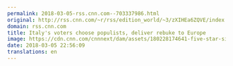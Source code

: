 ```yaml
---
permalink: 2018-03-05-rss.cnn.com--703337986.html
original: http://rss.cnn.com/~r/rss/edition_world/~3/zXIHEa6ZQVE/index.html
domain: rss.cnn.com
title: Italy's voters choose populists, deliver rebuke to Europe
image: https://cdn.cnn.com/cnnnext/dam/assets/180228174641-five-star-sign-italy-election-super-tease.jpg
date: 2018-03-05 22:56:09
translations: en
---
```


